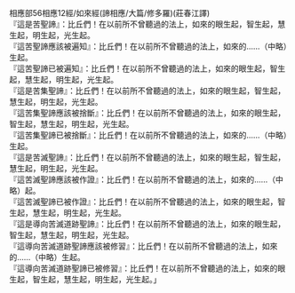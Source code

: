 相應部56相應12經/如來經(諦相應/大篇/修多羅)(莊春江譯)  
『這是苦聖諦』：比丘們！在以前所不曾聽過的法上，如來的眼生起，智生起，慧生起，明生起，光生起。  
『這苦聖諦應該被遍知』：比丘們！在以前所不曾聽過的法上，如來的……（中略）生起。  
『這苦聖諦已被遍知』：比丘們！在以前所不曾聽過的法上，如來的眼生起，智生起，慧生起，明生起，光生起。  
『這是苦集聖諦』：比丘們！在以前所不曾聽過的法上，如來的眼生起，智生起，慧生起，明生起，光生起。  
『這苦集聖諦應該被捨斷』：比丘們！在以前所不曾聽過的法上，如來的眼生起，智生起，慧生起，明生起，光生起。  
『這苦集聖諦已被捨斷』：比丘們！在以前所不曾聽過的法上，如來的……（中略）生起。  
『這是苦滅聖諦』：比丘們！在以前所不曾聽過的法上，如來的眼生起，智生起，慧生起，明生起，光生起。  
『這苦滅聖諦應該被作證』：比丘們！在以前所不曾聽過的法上，如來的……（中略）起。  
『這苦滅聖諦已被作證』：比丘們！在以前所不曾聽過的法上，如來的眼生起，智生起，慧生起，明生起，光生起。  
『這是導向苦滅道跡聖諦』：比丘們！在以前所不曾聽過的法上，如來的眼生起，智生起，慧生起，明生起，光生起。  
『這導向苦滅道跡聖諦應該被修習』：比丘們！在以前所不曾聽過的法上，如來的……（中略）生起。  
『這導向苦滅道跡聖諦已被修習』：比丘們！在以前所不曾聽過的法上，如來的眼生起，智生起，慧生起，明生起，光生起。」  
  
  
